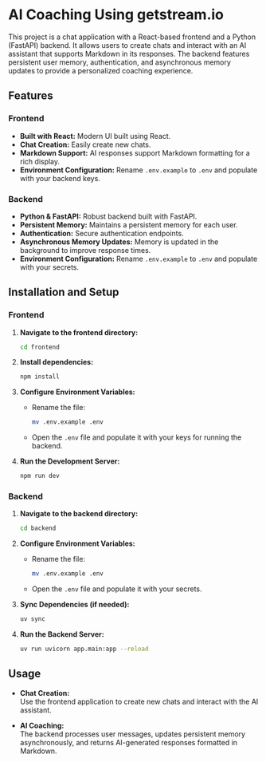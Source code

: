 # AI Coaching Using getstream.io

This project is a chat application with a React-based frontend and a Python (FastAPI) backend. It allows users to create chats and interact with an AI assistant that supports Markdown in its responses. The backend features persistent user memory, authentication, and asynchronous memory updates to provide a personalized coaching experience.

## Features

### Frontend
- **Built with React:** Modern UI built using React.
- **Chat Creation:** Easily create new chats.
- **Markdown Support:** AI responses support Markdown formatting for a rich display.
- **Environment Configuration:** Rename `.env.example` to `.env` and populate with your backend keys.

### Backend
- **Python & FastAPI:** Robust backend built with FastAPI.
- **Persistent Memory:** Maintains a persistent memory for each user.
- **Authentication:** Secure authentication endpoints.
- **Asynchronous Memory Updates:** Memory is updated in the background to improve response times.
- **Environment Configuration:** Rename `.env.example` to `.env` and populate with your secrets.

## Installation and Setup

### Frontend

1. **Navigate to the frontend directory:**
   ```bash
   cd frontend
   ```

2. **Install dependencies:**
   ```bash
   npm install
   ```

3. **Configure Environment Variables:**
    - Rename the file:
      ```bash
      mv .env.example .env
      ```
    - Open the `.env` file and populate it with your keys for running the backend.

4. **Run the Development Server:**
   ```bash
   npm run dev
   ```

### Backend

1. **Navigate to the backend directory:**
   ```bash
   cd backend
   ```

2. **Configure Environment Variables:**
    - Rename the file:
      ```bash
      mv .env.example .env
      ```
    - Open the `.env` file and populate it with your secrets.

3. **Sync Dependencies (if needed):**
   ```bash
   uv sync
   ```

4. **Run the Backend Server:**
   ```bash
   uv run uvicorn app.main:app --reload
   ```

## Usage

- **Chat Creation:**  
  Use the frontend application to create new chats and interact with the AI assistant.

- **AI Coaching:**  
  The backend processes user messages, updates persistent memory asynchronously, and returns AI-generated responses formatted in Markdown.

